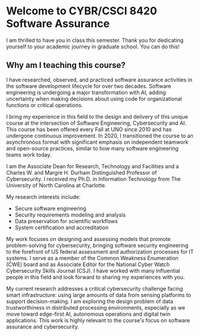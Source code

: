 # Welcome to CYBR/CSCI 8420 Software Assurance

I am thrilled to have you in class this semester. Thank you for dedicating yourself to your academic journey in graduate school. You can do this!

## Why am I teaching this course?

I have researched, observed, and practiced software assurance activities in the software development lifecycle for over two decades. Software engineering is undergoing a major transformation with AI, adding uncertainty when making decisions about using code for organizational functions or critical operations. 

I bring my experience in this field to the design and delivery of this unique course at the intersection of Software Engineering, Cybersecurity and AI. This course has been offered every Fall at UNO since 2010 and has undergone continuous improvement. In 2020, I transitioned the course to an asynchronous format with significant emphasis on independent teamwork and open-source practices, similar to how many software engineering teams work today.

I am the Associate Dean for Research, Technology and Facilities and a Charles W. and Margre H. Durham Distinguished Professor of Cybersecurity. I received my Ph.D. in Information Technology from The University of North Carolina at Charlotte.

My research interests include:
- Secure software engineering
- Security requirements modeling and analysis
- Data preservation for scientific workflows
- System certification and accreditation

My work focuses on designing and assessing models that promote problem-solving for cybersecurity, bringing software security engineering to the forefront of US federal assessment and authorization processes for IT systems. I serve as a member of the Common Weakness Enumeration (CWE) board and as Associate Editor for the National Cyber Watch Cybersecurity Skills Journal (CSJ). I have worked with many influential people in this field and look forward to sharing my experiences with you.

My current research addresses a critical cybersecurity challenge facing smart infrastructure: using large amounts of data from sensing platforms to support decision-making. I am exploring the design problem of data trustworthiness in distributed processing environments, especially as we move toward edge-first AI, autonomous operations and digital twin applications. This work is highly relevant to the course's focus on software assurance and cybersecurity.